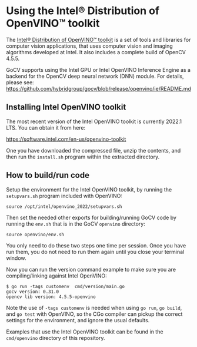 # Using the Intel® Distribution of OpenVINO™ toolkit

The [Intel® Distribution of OpenVINO™ toolkit](https://software.intel.com/en-us/openvino-toolkit) is a set of tools and libraries for computer vision applications, that uses computer vision and imaging algorithms developed at Intel. It also includes a complete build of OpenCV 4.5.5.

GoCV supports using the Intel GPU or Intel OpenVINO Inference Engine as a backend for the OpenCV deep neural network (DNN) module. For details, please see:
https://github.com/hybridgroup/gocv/blob/release/openvino/ie/README.md

## Installing Intel OpenVINO toolkit

The most recent version of the Intel OpenVINO toolkit is currently 2022.1 LTS. You can obtain it from here:

https://software.intel.com/en-us/openvino-toolkit

One you have downloaded the compressed file, unzip the contents, and then run the `install.sh` program within the extracted directory.

## How to build/run code

Setup the environment for the Intel OpenVINO toolkit, by running the `setupvars.sh` program included with OpenVINO:

```
source /opt/intel/openvino_2022/setupvars.sh
```

Then set the needed other exports for building/running GoCV code by running the `env.sh` that is in the GoCV `openvino` directory:

```
source openvino/env.sh
```

You only need to do these two steps one time per session. Once you have run them, you do not need to run them again until you close your terminal window.

Now you can run the version command example to make sure you are compiling/linking against Intel OpenVINO:

```shell
$ go run -tags customenv  cmd/version/main.go
gocv version: 0.31.0
opencv lib version: 4.5.5-openvino
```

Note the use of `-tags customenv` is needed when using `go run`, `go build`, and `go test` with OpenVINO, so the CGo compiler can pickup the correct settings for the environment, and ignore the usual defaults.

Examples that use the Intel OpenVINO toolkit can be found in the `cmd/openvino` directory of this repository.
